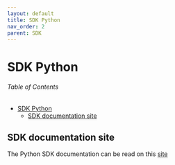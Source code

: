 ```yaml
---
layout: default
title: SDK Python 
nav_order: 2
parent: SDK
---
```


# SDK Python

<h6>Table of Contents</h6>

- [SDK Python](#sdk-python)
  - [SDK documentation site](#sdk-documentation-site)

## SDK documentation site
The Python SDK documentation can be read on this [site](https://lumapps.github.io/lumapps-sdk/)
